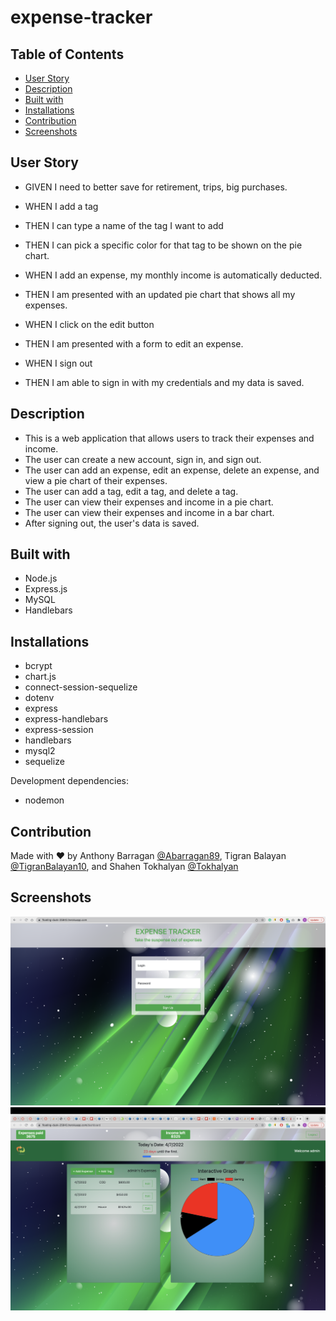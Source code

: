 # expense-tracker

## Table of Contents    
* [User Story](#user-story)
* [Description](#description)
* [Built with](#built-with)
* [Installations](#installations)
* [Contribution](#contribution)
* [Screenshots](#screenshots)

## User Story
- GIVEN I need to better save for retirement, trips, big purchases.

- WHEN I add a tag
- THEN I can type a name of the tag I want to add
- THEN I can pick a specific color for that tag to be shown on the pie chart.

- WHEN I add an expense, my monthly income is automatically deducted.
- THEN I am presented with an updated pie chart that shows all my expenses.  

- WHEN I click on the edit button
- THEN I am presented with a form to edit an expense.

- WHEN I sign out
- THEN I am able to sign in with my credentials and my data is saved. 


## Description
* This is a web application that allows users to track their expenses and income.
* The user can create a new account, sign in, and sign out.
* The user can add an expense, edit an expense, delete an expense, and view a pie chart of their expenses.
* The user can add a tag, edit a tag, and delete a tag.
* The user can view their expenses and income in a pie chart.
* The user can view their expenses and income in a bar chart.
* After signing out, the user's data is saved.

## Built with
* Node.js
* Express.js
* MySQL
* Handlebars

## Installations
* bcrypt
* chart.js
* connect-session-sequelize
* dotenv
* express
* express-handlebars
* express-session
* handlebars
* mysql2
* sequelize

Development dependencies:
* nodemon

## Contribution
Made with ❤ by Anthony Barragan [@Abarragan89](https://github.com/Abarragan89), Tigran Balayan [@TigranBalayan10](https://github.com/TigranBalayan10), and Shahen Tokhalyan [@Tokhalyan](https://github.com/Tokhalyan)


## Screenshots
![Screenshot](./assets/images/homepage.png)
![Screenshot](./assets/images/dashboard.png)